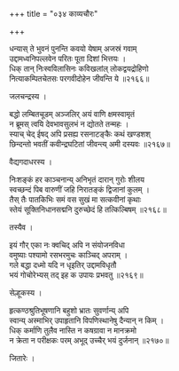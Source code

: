 +++
title = "०३४ काव्यचौरः"

+++


धन्यास् ते भुवनं पुनन्ति कवयो येषाम् अजस्रं गवाम्  
उद्दामध्वनिपल्लवेन परितः पूता दिशां भित्तयः ।  
धिक् तान् निःस्वविलासिनः कविखलांल् लोकद्वयद्रोहिणो  
नित्याकम्पितचेतसः परगवीदोहेन जीवन्ति ये ॥२१६६॥  


जलचन्द्रस्य ।  


बद्धो लम्बितचूडम् अञ्जलिर् अयं वाणि क्षमस्वामृतं  
न ब्रूमस् त्वयि देवभावसुलभं न द्योतते तन्महः ।  
स्याच् चेद् ईषद् अपि प्रसह्य रसनाटङ्कैः कथं खण्डशश्  
छिन्दन्तो भवतीं कवीन्द्रघटितां जीवन्त्य् अमी दस्यवः ॥२१६७॥  


वैद्यगदाधरस्य ।  


निःशङ्कं हर काञ्चनान्य् अनिभृतं दारान् गुरोः शीलय  
स्वच्छन्दं पिब वारुणीं जहि निरातङ्कं द्विजानां कुलम् ।  
तैस् तैः पातकिभिः समं वस सुखं मा सत्कवीनां कृथाः  
स्तेयं सूक्तिनिधानसद्मनि दुरुच्छेदं हि तत्किल्बिषम् ॥२१६८॥  


तस्यैव ।  


इयं गौर् एका नः क्वचिद् अपि न संयोजनविधा  
वमुष्याः पश्यामो रसभरमुचः काञ्चिद् अपराम् ।  
गले बद्धा दध्मो यदि न धृइतिर् उद्दामविधृतौ  
भयं गोचोरेभ्यस् तद् इह क उपायः प्रभवतु ॥२१६९॥  


सेल्हूकस्य ।  


हृत्कण्ठश्रुतिभूषणानि बहुशो भ्रातः सुवर्णान्य् अपि   
स्वान्य् अस्माभिर् उपाहृतानि विपणिस्थानेषु दैन्यान् न किम् ।  
धिक् कर्माणि तुलैव नास्ति न कषग्रावा न मानक्रमो  
न क्रेता न परीक्षकः परम् अभूद् उच्चैर् भयं दुर्जनान् ॥२१७०॥  


जितारेः ।  
